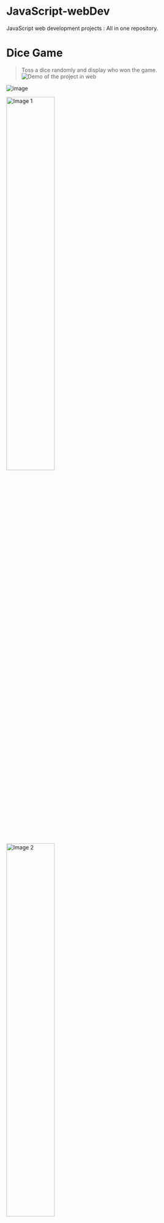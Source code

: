 # JavaScript-webDev
JavaScript web development projects : All in one repository.

# Dice Game
> Toss a dice randomly and display who won the game.
![Demo of the project in web](https://user-images.githubusercontent.com/84252587/226403481-0af5a8a7-8334-48ad-94ff-31dd27e028e7.png)

![image](https://user-images.githubusercontent.com/84252587/226404426-d97f07d5-0d15-40aa-9c05-98060e1c7e98.png)

<img src="https://user-images.githubusercontent.com/84252587/226403481-0af5a8a7-8334-48ad-94ff-31dd27e028e7.png" alt="Image 1" width="50%"/>
<img src="https://user-images.githubusercontent.com/84252587/226404426-d97f07d5-0d15-40aa-9c05-98060e1c7e98.png" alt="Image 2" width="50%"/>

